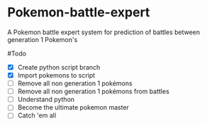 # Pokemon-battle-expert
A Pokemon battle expert system for prediction of battles between generation 1 Pokemon's

#Todo
- [x] Create python script branch
- [x] Import pokemons to script
- [ ] Remove all non generation 1 pokémons
- [ ] Remove all non generation 1 pokémons from battles
- [ ] Understand python
- [ ] Become the ultimate pokemon master
- [ ] Catch 'em all

